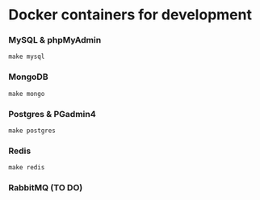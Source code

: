 # Docker containers for development

### MySQL & phpMyAdmin

```
make mysql
```

### MongoDB

```
make mongo
```

### Postgres & PGadmin4

```
make postgres
```

### Redis

```
make redis
```

### RabbitMQ (TO DO)
